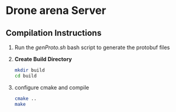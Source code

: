# Drone arena Server

## Compilation Instructions
1. Run the *genProto.sh* bash script to generate the protobuf files

2. **Create Build Directory**
   ```bash
   mkdir build
   cd build
    ```
3. configure cmake and compile
   ```bash
   cmake ..
   make
    ```


